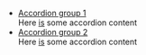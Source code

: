 <ul class="au-accordion-group">
  <li>
    <section class="au-accordion au-accordion--dark">
      <a href="#accordion-group-dark-1" class="au-accordion__title js-au-accordion au-accordion--closed" aria-controls="accordion-group-dark-1" aria-expanded="false" aria-selected="false" onclick="return AU.accordion.Toggle( this )">Accordion group 1</a>
      <div class="au-accordion__body au-accordion--closed" id="accordion-group-dark-1">
        <div class="au-accordion__body-wrapper">
          Here <a href="#url">is</a> some accordion content
        </div>
      </div>
    </section>
  </li>
  <li>
    <section class="au-accordion au-accordion--dark">
      <a href="#accordion-group-dark-2" class="au-accordion__title js-au-accordion au-accordion--closed" aria-controls="accordion-group-dark-2" aria-expanded="false" aria-selected="false" onclick="return AU.accordion.Toggle( this )">Accordion group 2</a>
      <div class="au-accordion__body au-accordion--closed" id="accordion-group-dark-2">
        <div class="au-accordion__body-wrapper">
          Here <a href="#url">is</a> some accordion content
        </div>
      </div>
    </section>
  </li>
</ul>
